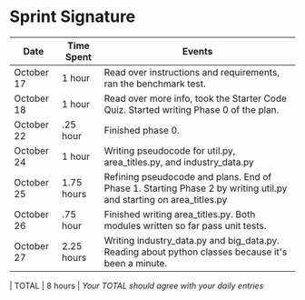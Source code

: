 # Sprint Signature


| Date        | Time Spent | Events
|-------------|------------|--------------------
| October 17  | 1 hour     | Read over instructions and requirements, ran the benchmark test.
| October 18  | 1 hour     | Read over more info, took the Starter Code Quiz. Started writing Phase 0 of the plan.
| October 22  | .25 hour   | Finished phase 0.
| October 24  | 1 hour     | Writing pseudocode for util.py, area_titles.py, and industry_data.py
| October 25  | 1.75 hours | Refining pseudocode and plans. End of Phase 1. Starting Phase 2 by writing util.py and starting on area_titles.py
| October 26  | .75 hour   | Finished writing area_titles.py. Both modules written so far pass unit tests.
| October 27  | 2.25 hours | Writing industry_data.py and big_data.py. Reading about python classes because it's been a minute.

| TOTAL       | 8 hours | *Your TOTAL should agree with your daily entries*
